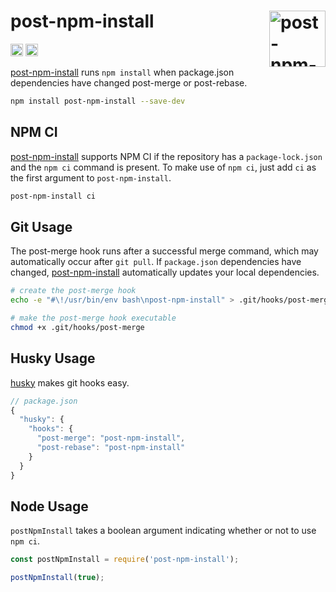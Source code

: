 # post-npm-install [<img src="https://jonathantneal.github.io/js-logo.svg" alt="post-npm-install" width="90" height="90" align="right">][post-npm-install]

[<img alt="npm version" src="https://img.shields.io/npm/v/post-npm-install.svg" height="20">](https://www.npmjs.com/package/post-npm-install)
[<img alt="build status" src="https://img.shields.io/travis/jonathantneal/post-npm-install.svg" height="20">](https://travis-ci.org/jonathantneal/post-npm-install)

[post-npm-install] runs `npm install` when package.json dependencies have
changed post-merge or post-rebase.

```sh
npm install post-npm-install --save-dev
```

## NPM CI

[post-npm-install] supports NPM CI if the repository has a `package-lock.json` and the `npm ci` command is present.
To make use of `npm ci`, just add `ci` as the first argument to `post-npm-install`.

```sh
post-npm-install ci
```

## Git Usage

The post-merge hook runs after a successful merge command, which may
automatically occur after `git pull`. If `package.json` dependencies have
changed, [post-npm-install] automatically updates your local dependencies.

```sh
# create the post-merge hook
echo -e "#\!/usr/bin/env bash\npost-npm-install" > .git/hooks/post-merge

# make the post-merge hook executable
chmod +x .git/hooks/post-merge
```

## Husky Usage

[husky] makes git hooks easy.

```js
// package.json
{
  "husky": {
    "hooks": {
      "post-merge": "post-npm-install",
      "post-rebase": "post-npm-install"
    }
  }
}
```

## Node Usage
`postNpmInstall` takes a boolean argument indicating whether or not to use `npm ci`.
```js
const postNpmInstall = require('post-npm-install');

postNpmInstall(true);
```

[husky]: https://github.com/typicode/husky
[post-npm-install]: https://github.com/jonathantneal/post-npm-install
